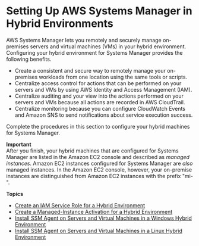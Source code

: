 # Setting Up AWS Systems Manager in Hybrid Environments<a name="systems-manager-managedinstances"></a>

AWS Systems Manager lets you remotely and securely manage on\-premises servers and virtual machines \(VMs\) in your hybrid environment\. Configuring your hybrid environment for Systems Manager provides the following benefits\. 
+ Create a consistent and secure way to remotely manage your on\-premises workloads from one location using the same tools or scripts\.
+ Centralize access control for actions that can be performed on your servers and VMs by using AWS Identity and Access Management \(IAM\)\.
+ Centralize auditing and your view into the actions performed on your servers and VMs because all actions are recorded in AWS CloudTrail\.
+ Centralize monitoring because you can configure CloudWatch Events and Amazon SNS to send notifications about service execution success\.

Complete the procedures in this section to configure your hybrid machines for Systems Manager\.

**Important**  
After you finish, your hybrid machines that are configured for Systems Manager are listed in the Amazon EC2 console and described as *managed instances*\. Amazon EC2 instances configured for Systems Manager are *also* managed instances\. In the Amazon EC2 console, however, your on\-premise instances are distinguished from Amazon EC2 instances with the prefix "mi\-"\.

**Topics**
+ [Create an IAM Service Role for a Hybrid Environment](sysman-service-role.md)
+ [Create a Managed\-Instance Activation for a Hybrid Environment](sysman-managed-instance-activation.md)
+ [Install SSM Agent on Servers and Virtual Machines in a Windows Hybrid Environment](sysman-install-managed-win.md)
+ [Install SSM Agent on Servers and Virtual Machines in a Linux Hybrid Environment](sysman-install-managed-linux.md)
